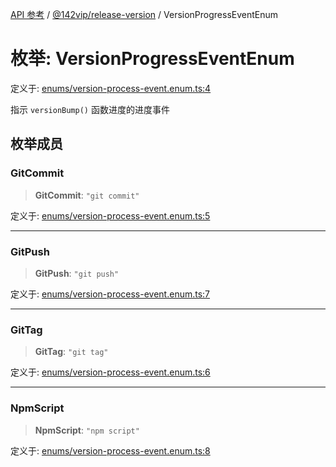 [API 参考](../../../index.md) / [@142vip/release-version](../index.md) / VersionProgressEventEnum

# 枚举: VersionProgressEventEnum

定义于: [enums/version-process-event.enum.ts:4](https://github.com/142vip/core-x/blob/d978b443ed1221c42602080459c0a22aae31b2d5/packages/release-version/src/enums/version-process-event.enum.ts#L4)

指示 `versionBump()` 函数进度的进度事件

## 枚举成员

### GitCommit

> **GitCommit**: `"git commit"`

定义于: [enums/version-process-event.enum.ts:5](https://github.com/142vip/core-x/blob/d978b443ed1221c42602080459c0a22aae31b2d5/packages/release-version/src/enums/version-process-event.enum.ts#L5)

***

### GitPush

> **GitPush**: `"git push"`

定义于: [enums/version-process-event.enum.ts:7](https://github.com/142vip/core-x/blob/d978b443ed1221c42602080459c0a22aae31b2d5/packages/release-version/src/enums/version-process-event.enum.ts#L7)

***

### GitTag

> **GitTag**: `"git tag"`

定义于: [enums/version-process-event.enum.ts:6](https://github.com/142vip/core-x/blob/d978b443ed1221c42602080459c0a22aae31b2d5/packages/release-version/src/enums/version-process-event.enum.ts#L6)

***

### NpmScript

> **NpmScript**: `"npm script"`

定义于: [enums/version-process-event.enum.ts:8](https://github.com/142vip/core-x/blob/d978b443ed1221c42602080459c0a22aae31b2d5/packages/release-version/src/enums/version-process-event.enum.ts#L8)
